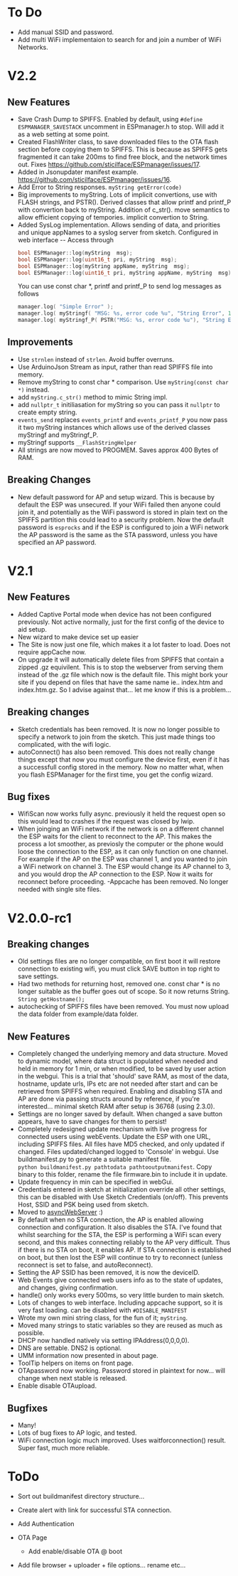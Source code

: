 # To Do
 - Add manual SSID and password. 
 - Add multi WiFi implementaion to search for and join a number of WiFi Networks. 

# V2.2
## New Features
- Save Crash Dump to SPIFFS.  Enabled by default, using `#define ESPMANAGER_SAVESTACK` uncomment in ESPmanager.h to stop. Will add it as a web setting at some point.  
- Created FlashWriter class, to save downloaded files to the OTA flash section before copying them to SPIFFS.  This is because as SPIFFS gets fragmented it can take 200ms to find free block, and the network times out.  Fixes https://github.com/sticilface/ESPmanager/issues/17.
- Added in Jsonupdater manifest example. https://github.com/sticilface/ESPmanager/issues/16.
- Add Error to String responses. `myString getError(code)`
- Big improvements to myString.  Lots of implicit convertions, use with FLASH strings, and PSTR(). Derived classes that allow printf and printf_P with convertion back to myString.  Addition of c_str(). move semantics to allow efficient copying of tempories. implicit convertion to String. 
- Added SysLog implementation.  Allows sending of data, and priorities and unique appNames to a syslog server from sketch.  Configured in web interface
  -- Access through 
  ```cpp
  bool ESPManager::log(myString  msg); 
  bool ESPManager::log(uint16_t pri, myString  msg); 
  bool ESPManager::log(myString appName, myString  msg);
  bool ESPManager::log(uint16_t pri, myString appName, myString  msg);
  ```
  You can use const char *, printf and printf_P to send log messages as follows
  ```cpp
  manager.log( "Simple Error" );
  manager.log( myStringf( "MSG: %s, error code %u", "String Error", 120) ); 
  manager.log( myStringf_P( PSTR("MSG: %s, error code %u"), "String Error", 120) );  //  String stored in FLASH. 
  ```

## Improvements
- Use `strnlen` instead of `strlen`.  Avoid buffer overruns. 
- Use ArduinoJson Stream as input, rather than read SPIFFS file into memory. 
- Remove myString to const char * comparison.  Use `myString(const char *)` instead. 
- add `myString.c_str()` method to mimic String impl.
- add `nullptr_t` initiliasation for myString so you can pass it `nullptr` to create empty string. 
- `events_send` replaces `events_printf` and `events_printf_P` you now pass it two myString instances which allows use of the derived classes myStringf and myStringf_P. 
- myStringf supports `__FlashStringHelper`
- All strings are now moved to PROGMEM.  Saves approx 400 Bytes of RAM. 

## Breaking Changes
- New default password for AP and setup wizard.  This is because by default the ESP was unsecured.  If your WiFi failed then anyone could join it, and potentially as the WiFi password is stored in plain text on the SPIFFS partition this could lead to a security problem.  Now the default password is `esprocks` and if the ESP is configured to join a WiFi network the AP password is the same as the STA password, unless you have specified an AP password. 


# V2.1

## New Features
- Added Captive Portal mode when device has not been configured previously.  Not active normally, just for the first config of the device to aid setup.
- New wizard to make device set up easier
- The Site is now just one file, which makes it a lot faster to load.  Does not require appCache now. 
- On upgrade it will automatically delete files from SPIFFS that contain a zipped .gz equivilent.  This is to stop the webserver from serving them instead of the .gz file which now is the default file.  This might bork your site if you depend on files that have the same name ie.. index.htm and index.htm.gz.  So I advise against that... let me know if this is a problem...

## Breaking changes
- Sketch credentials has been removed.  It is now no longer possible to specify a network to join from the sketch.  This just made things too complicated, with the wifi logic.
- autoConnect() has also been removed.  This does not really change things except that now you must configure the device first, even if it has a successfull config stored in the memory.  Now no matter what, when you flash ESPManager for the first time, you get the config wizard. 

## Bug fixes
- WifiScan now works fully async.  previously it held the request open so this would lead to crashes if the request was closed by lwip. 
- When joinging an WiFi network if the network is on a different channel the ESP waits for the client to reconnect to the AP.  This makes the process a lot smoother, as previosly the computer or the phone would loose the connection to the ESP, as it can only function on one channel.  For example if the AP on the ESP was channel 1, and you wanted to join a WiFi network on channel 3.  The ESP would change its AP channel to 3, and you would drop the AP connection to the ESP.  Now it waits for reconnect before proceeding. 
-Appcache has been removed.  No longer needed with single site files. 



# V2.0.0-rc1

## Breaking changes
- Old settings files are no longer compatible, on first boot it will restore connection to existing wifi, you must click SAVE button in top right to save settings.
- Had two methods for returning host, removed one.  const char * is no longer suitable as the buffer goes out of scope. So it now returns String. `String getHostname();`
- autochecking of SPIFFS files have been removed.  You must now upload the data folder from example/data folder. 

## New Features
- Completely changed the underlying memory and data structure.  Moved to dynamic model, where data struct is populated when needed and held in memory for 1 min, or when modified, to be saved by user action in the webgui.  This is a trial that 'should' save RAM, as most of the data, hostname, update urls, IPs etc are  not needed after start and can be retrieved from SPIFFS when required.  Enabling and disabling STA and AP are done via passing structs around by reference, if you're interested... minimal sketch RAM after setup is 36768 (using 2.3.0).
- Settings are no longer saved by default.  When changed a save button appears, have to save changes for them to persist!
- Completely redesigned update mechanism with live progress for connected users using webEvents. Update the ESP with one URL, including SPIFFS files.  All files have MD5 checked, and only updated if changed.  Files updated/changed logged to 'Console' in webgui. Use buildmanifest.py to generate a suitable manifest file.  
`python buildmanifest.py pathtodata pathtooutputmanifest`.  Copy binary to this folder, rename the file firmware.bin to include it in update.
- Update frequency in min can be specified in webGui.
- Credentials entered in sketch at initialization override all other settings, this can be disabled with Use Sketch Credentials (on/off).  This prevents Host, SSID and PSK being used from sketch.    
- Moved to [asyncWebServer](https://github.com/me-no-dev/ESPAsyncWebServer) :)
- By default when no STA connection, the AP is enabled allowing connection and configuration. It also disables the STA.  I've found that whilst searching for the STA, the ESP is performing a WiFi scan every second, and this makes connecting reliably to the AP very difficult.  Thus if there is no STA on boot, it enables AP.  If STA connection is established on boot, but then lost the ESP will continue to try to reconnect (unless reconnect is set to false, and autoReconnect).
- Setting the AP SSID has been removed, it is now the deviceID.
- Web Events give connected web users info as to the state of updates, and changes, giving confirmation.
- handle() only works every 500ms, so very little burden to main sketch.
- Lots of changes to web interface. Including appcache support, so it is very fast loading. can be disabled with `#DISABLE_MANIFEST`
- Wrote my own mini string class, for the fun of it; `myString`.   
- Moved many strings to static variables so they are reused as much as possible.
- DHCP now handled natively via setting IPAddress(0,0,0,0).
- DNS are settable. DNS2 is optional.
- UMM information now presented in about page.
- ToolTip helpers on items on front page.
- OTApassword now working.  Password stored in plaintext for now... will change when next stable is released.
- Enable disable OTAupload.

## Bugfixes
- Many!
- Lots of bug fixes to AP logic, and tested.
- WiFi connection logic much improved.  Uses waitforconnection() result.  Super fast, much more reliable.

# ToDo

- Sort out buildmanifest directory structure... 

- Create alert with link for successful STA connection.
- Add Authentication

- OTA Page
  - Add enable/disable OTA @ boot

- Add file browser + uploader + file options... rename etc...
